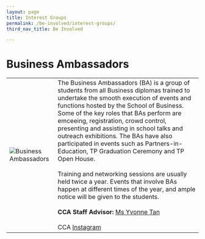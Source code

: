 ```yaml
---
layout: page
title: Interest Groups
permalink: /be-involved/interest-groups/
third_nav_title: Be Involved

---
```


# Business Ambassadors

<!--![Business Ambassadors](https://www.tp.edu.sg/content/dam/tp-web/images/life@tp/cca/p10-interest-clubs/business_ambassadors.jpg){:style="display:block;margin-left:auto;margin-right:auto;"}-->

<table border="0">
 <tr>
    <td><image src="https://www.tp.edu.sg/content/dam/tp-web/images/life@tp/cca/p10-interest-clubs/business_ambassadors.jpg" style="display:block;margin-left:auto;margin-right:auto;" alt="Business Ambassadors"></image></td>
    <td>
    The Business Ambassadors (BA) is a group of students from all Business diplomas trained to undertake the smooth execution of events and functions hosted by the School of Business. Some of the key roles that BAs perform are emceeing, registration, crowd control, presenting and assisting in school talks and outreach exhibitions. The BAs have also participated in events such as Partners-in-Education, TP Graduation Ceremony and TP Open House. 
    <br><br>
    Training and networking sessions are usually held twice a year. Events that involve BAs happen at different times of the year, and ample notice will be given to the students.
    <br><br>
    <b>CCA Staff Advisor:</b> <a href="atyvonne@tp.edu.sg">Ms Yvonne Tan</a>
    <br><br>
    CCA <a href="https://www.instagram.com/tp.ba">Instagram</a>
</td>
 </tr>
 
</table>
